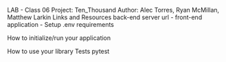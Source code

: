 LAB - Class 06
Project: Ten_Thousand
Author: Alec Torres, Ryan McMillan, Matthew Larkin
Links and Resources
back-end server url -
front-end application -
Setup
.env requirements


How to initialize/run your application 

How to use your library 
Tests
pytest 